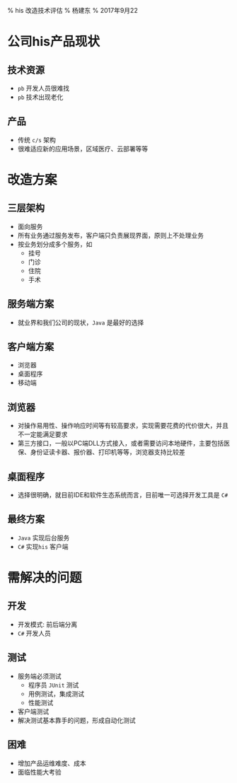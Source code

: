 % his 改造技术评估
% 杨建东
% 2017年9月22

# 公司his产品现状

## 技术资源

- `pb` 开发人员很难找
- `pb` 技术出现老化

## 产品

- 传统 `c/s` 架构
- 很难适应新的应用场景，区域医疗、云部署等等

# 改造方案

## 三层架构

- 面向服务
- 所有业务通过服务发布，客户端只负责展现界面，原则上不处理业务
- 按业务划分成多个服务，如
    - 挂号
    - 门诊
    - 住院
    - 手术

## 服务端方案

- 就业界和我们公司的现状，`Java` 是最好的选择

## 客户端方案

- 浏览器
- 桌面程序
- 移动端

## 浏览器

- 对操作易用性、操作响应时间等有较高要求，实现需要花费的代价很大，并且不一定能满足要求
- 第三方接口，一般以PC端DLL方式接入，或者需要访问本地硬件，主要包括医保、身份证读卡器、报价器、打印机等等，浏览器支持比较差

## 桌面程序

- 选择很明确，就目前IDE和软件生态系统而言，目前唯一可选择开发工具是 `C#`

## 最终方案

- `Java` 实现后台服务
- `C#` 实现`his` 客户端

# 需解决的问题

## 开发

- 开发模式: 前后端分离
- `C#` 开发人员

## 测试

- 服务端必须测试
    - 程序员 `JUnit` 测试
    - 用例测试，集成测试
    - 性能测试
- 客户端测试
- 解决测试基本靠手的问题，形成自动化测试

## 困难

- 增加产品运维难度、成本
- 面临性能大考验


